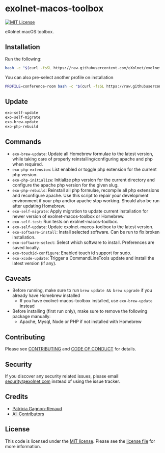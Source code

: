 # exolnet-macos-toolbox

[![MIT License](https://img.shields.io/badge/license-MIT-8469ad.svg)](https://tldrlegal.com/license/mit-license)

eXolnet macOS toolbox.

## Installation

Run the following:

```bash
bash -c "$(curl -fsSL https://raw.githubusercontent.com/eXolnet/exolnet-macos-toolbox/master/bootstrap)"
```

You can also pre-select another profile on installation
```bash
PROFILE=conference-room bash -c "$(curl -fsSL https://raw.githubusercontent.com/eXolnet/exolnet-macos-toolbox/master/bootstrap)"
```

## Update

```bash
exo-self-update
exo-self-migrate
exo-brew-update
exo-php-rebuild
```

## Commands

* `exo-brew-update`: Update all Homebrew formulae to the latest version, while taking care of properly reinstalling/configuring apache and php when required.
* `exo-php-extension`: List enabled or toggle php extension for the current php version.
* `exo-php-initialize`: Initialize php version for the current directory and configure the apache php version for the given slug.
* `exo-php-rebuild`: Reinstall all php formulae, recompile all php extensions and reconfigure apache. Use this script to repair your development environment if your php and/or apache stop working. Should also be run after updating Homebrew.
* `exo-self-migrate`: Apply migration to update current installation for newer version of exolnet-macos-toolbox or Homebrew.
* `exo-self-test`: Run tests on exolnet-macos-toolbox.
* `exo-self-update`: Update exolnet-macos-toolbox to the latest version.
* `exo-software-install`: Install selected software. Can be run to fix broken installation.
* `exo-software-select`: Select which software to install. Preferences are saved locally.
* `exo-touchid-configure`: Enabled touch id support for sudo.
* `exo-xcode-update`: Trigger a CommandLineTools update and install the latest version (if any).

## Caveats

* Before running, make sure to run `brew update && brew upgrade` if you already have Homebrew installed
  * If you have exolnet-macos-toolbox installed, use `exo-brew-update` instead
* Before installing (first run only), make sure to remove the following package manually:
  * Apache, Mysql, Node or PHP if not installed with Homebrew

## Contributing

Please see [CONTRIBUTING](CONTRIBUTING.md) and [CODE OF CONDUCT](CODE_OF_CONDUCT.md) for details.

## Security

If you discover any security related issues, please email security@exolnet.com instead of using the issue tracker.

## Credits

- [Patricia Gagnon-Renaud](https://github.com/pgrenaud)
- [All Contributors](../../contributors)

## License

This code is licensed under the [MIT license](http://choosealicense.com/licenses/mit/).
Please see the [license file](LICENSE) for more information.
